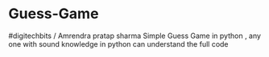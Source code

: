 # Guess-Game
#digitechbits / Amrendra pratap sharma
Simple Guess Game in python , any one with sound  knowledge in python can understand the full code 
